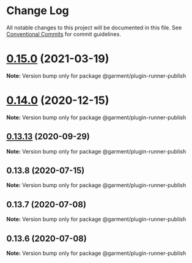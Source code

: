 # Change Log

All notable changes to this project will be documented in this file.
See [Conventional Commits](https://conventionalcommits.org) for commit guidelines.

# [0.15.0](https://github.com/Farfetch/garment/compare/v0.14.6...v0.15.0) (2021-03-19)

**Note:** Version bump only for package @garment/plugin-runner-publish





# [0.14.0](https://github.com/Farfetch/garment/compare/v0.13.14...v0.14.0) (2020-12-15)

**Note:** Version bump only for package @garment/plugin-runner-publish





## [0.13.13](https://github.com/Farfetch/garment/compare/v0.13.12...v0.13.13) (2020-09-29)

**Note:** Version bump only for package @garment/plugin-runner-publish





## 0.13.8 (2020-07-15)

**Note:** Version bump only for package @garment/plugin-runner-publish





## 0.13.7 (2020-07-08)

**Note:** Version bump only for package @garment/plugin-runner-publish





## 0.13.6 (2020-07-08)

**Note:** Version bump only for package @garment/plugin-runner-publish
